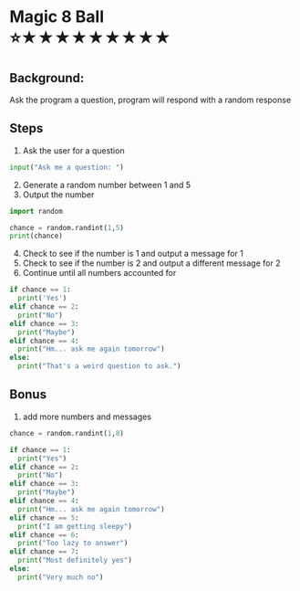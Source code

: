 # Magic 8 Ball <br>⭐★★★★★★★★★

## Background:

Ask the program a question, program will respond with a random response

## Steps

1. Ask the user for a question

```python
input("Ask me a question: ")
```

2. Generate a random number between 1 and 5
3. Output the number

```python
import random

chance = random.randint(1,5)
print(chance)
```

4. Check to see if the number is 1 and output a message for 1
5. Check to see if the number is 2 and output a different message for 2
6. Continue until all numbers accounted for

```python
if chance == 1:
  print('Yes')
elif chance == 2:
  print("No")
elif chance == 3:
  print("Maybe")
elif chance == 4:
  print("Hm... ask me again tomorrow")
else:
  print("That's a weird question to ask.")
```

## Bonus

1. add more numbers and messages

```python
chance = random.randint(1,8)

if chance == 1:
  print("Yes")
elif chance == 2:
  print("No")
elif chance == 3:
  print("Maybe")
elif chance == 4:
  print("Hm... ask me again tomorrow")
elif chance == 5:
  print("I am getting sleepy")
elif chance == 6:
  print("Too lazy to answer")
elif chance == 7:
  print("Most definitely yes")
else:
  print("Very much no")
```
